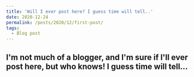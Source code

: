 ```yaml
---
title: 'Will I ever post here? I guess time will tell..'
date: 2020-12-24
permalink: /posts/2020/12/first-post/
tags:
  - Blog post
---
```

I'm not much of a blogger, and I'm sure if I'll ever post here, but who knows! I guess time will tell... 
------
